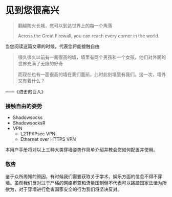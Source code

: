 # 见到您很高兴

> 翻越防火长城，您可以到达世界上的每一个角落
>
> Across the Great Firewall, you can reach every corner in the world.

当您阅读这篇文章的时候，代表您将能接触自由

> 很久很久以前有一面很高的墙，墙里有两个男孩和一个女孩，他们对外面的世界充满了无限的好奇
>
> 而现在也有一面很高的墙在我们面前，此时此刻墙里有我们。这一次，墙外又有着什么？

——《进击的巨人》

### 接触自由的姿势

* Shadowsocks
* ShadowsocksR
* VPN
  * L2TP/IPsec VPN
  * Ethernet over HTTPS VPN

本用户手册将对以上三种大类穿墙姿势作简单介绍并教会您如何配置并使用。

### 敬告

鉴于众所周知的原因，有时候我们需要获取关于学术、娱乐方面的信息不得不穿墙。虽然我们反对过于严格的网络审查和流量压制但不代表可以践踏国家法律为所欲为，对于穿墙进行危害国家安全的行为我们将坚决反对。

